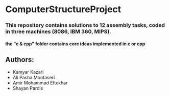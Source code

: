 # ComputerStructureProject

### This repository contains solutions to 12 assembly tasks, coded in three machines (8086, IBM 360, MIPS).

#### the "c & cpp" folder contains core ideas implemented in c or cpp

## Authors:
* Kamyar Kazari
* Ali Pasha Montaseri
* Amir Mohammad Eftekhar
* Shayan Pardis
